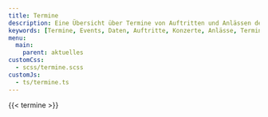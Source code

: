 ```yaml
---
title: Termine
description: Eine Übersicht über Termine von Auftritten und Anlässen des Musikvereins Wollbach 1866 e.V.
keywords: [Termine, Events, Daten, Auftritte, Konzerte, Anlässe, Terminplan, Terminkalender, Kalender]
menu:
  main:
    parent: aktuelles
customCss:
  - scss/termine.scss
customJs:
  - ts/termine.ts
---
```


{{< termine >}}
